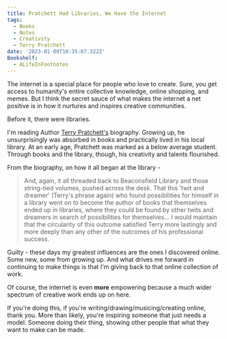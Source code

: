 ```yaml
---
title: Pratchett Had Libraries, We Have the Internet
tags:
  - Books
  - Notes
  - Creativity
  - Terry Pratchett
date: '2023-01-09T10:35:07.322Z'
Bookshelf:
  - ALifeInFootnotes
---
```


The internet is a special place for people who love to create. Sure, you get access to humanity's entire collective knowledge, online shopping, and memes. But I think the secret sauce of what makes the internet a net positive is in how it nurtures and inspires creative communities.

Before it, there were libraries.

I'm reading Author [Terry Pratchett's](https://www.terrypratchettbooks.com/) biography. Growing up, he unsurprisingly was absorbed in books and practically lived in his local library. At an early age, Pratchett was marked as a below average student. Through books and the library, though, his creativity and talents flourished.

From the biography, on how it all began at the library -

> And, again, it all threaded back to Beaconsfield Library and those string-tied volumes, pushed across the desk. That this 'twit and dreamer' (Terry's phrase again) who found possibilities for himself in a library went on to become the author of books that themselves ended up in libraries, where they could be found by other twits and dreamers in search of possibilities for themselves... I would maintain that the circularity of this outcome satisfied Terry more lastingly and more deeply than any other of the outcomes of his professional success.

Guilty - these days my greatest influences are the ones I discovered online. Some new, some from growing up. And what drives me forward in continuing to make things is that I'm giving back to that online collection of work.

Of course, the internet is even **more** empowering because a much wider spectrum of creative work ends up on here.

If you're doing this, if you're writing/drawing/musicing/creating online, thank you. More than likely, you're inspiring someone that just needs a model. Someone doing their thing, showing other people that what they want to make can be made.
